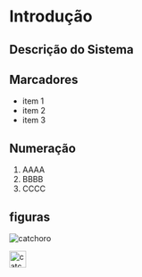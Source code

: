 # Introdução
## Descrição do Sistema
## Marcadores
- item 1
- item 2
- item 3

## Numeração
1. AAAA
2. BBBB
3. CCCC

## figuras
![catchoro](https://adimax.com.br/wp-content/uploads/2022/05/cuidados-filhote-de-cachorro.jpg)

<img src = "https://adimax.com.br/wp-content/uploads/2022/05/cuidados-filhote-de-cachorro.jpg" alt = "catchorinho" width="30">
